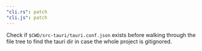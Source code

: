 ```yaml
---
"cli.rs": patch
"cli.js": patch
---
```


Check if `$CWD/src-tauri/tauri.conf.json` exists before walking through the file tree to find the tauri dir in case the whole project is gitignored.
